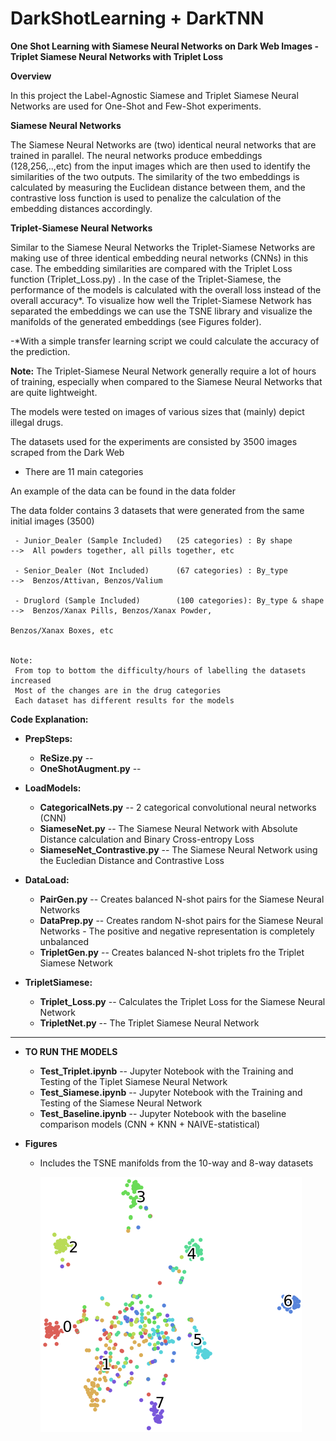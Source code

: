 # DarkShotLearning + DarkTNN
**One Shot Learning with Siamese Neural Networks on Dark Web Images
-Triplet Siamese Neural Networks with Triplet Loss**


**Overview**

In this project the Label-Agnostic Siamese and Triplet Siamese Neural Networks are used for One-Shot and Few-Shot experiments. 

**Siamese Neural Networks**

The Siamese Neural Networks are (two) identical neural networks that are trained in parallel. The neural networks produce embeddings (128,256,..,etc) from the input images which are then used to identify the similarities of the two outputs. The similarity of the two embeddings is calculated by measuring the Euclidean distance between them, and the contrastive loss function is used to penalize the calculation of the embedding distances accordingly.

**Triplet-Siamese Neural Networks**

Similar to the Siamese Neural Networks the Triplet-Siamese Networks are making use of three identical embedding neural networks (CNNs) in this case. The embedding similarities are compared with the Triplet Loss function (Triplet_Loss.py) . In the case of the Triplet-Siamese, the performance of the models is calculated with the overall loss instead of the overall accuracy*. To visualize how well the Triplet-Siamese Network has separated the embeddings we can use the TSNE library and visualize the manifolds of the generated embeddings (see Figures folder). 

-*With a simple transfer learning script we could calculate the accuracy of the prediction. 

**Note:** The Triplet-Siamese Neural Network generally require a lot of hours of training, especially when compared to the Siamese Neural Networks that are quite lightweight.




The models were tested on images of various sizes that (mainly) depict illegal drugs. 

The datasets used for the experiments are consisted by 3500 images scraped from the Dark Web
  - There are 11 main categories
  
  
  
An example of the data can be found in the data folder

   The data folder contains 3 datasets that were generated from the same initial images (3500)
    
     - Junior_Dealer (Sample Included)   (25 categories) : By shape        -->  All powders together, all pills together, etc
     
     - Senior_Dealer (Not Included)      (67 categories) : By_type         -->  Benzos/Attivan, Benzos/Valium
     
     - Druglord (Sample Included)        (100 categories): By_type & shape -->  Benzos/Xanax Pills, Benzos/Xanax Powder, 
                                                                Benzos/Xanax Boxes, etc
     
     
    Note:
     From top to bottom the difficulty/hours of labelling the datasets increased
     Most of the changes are in the drug categories
     Each dataset has different results for the models
     
      
      
      
**Code Explanation:**

- **PrepSteps:**
  - **ReSize.py**  --
  - **OneShotAugment.py**  --

- **LoadModels:**
  - **CategoricalNets.py** -- 2 categorical convolutional neural networks (CNN) 
  - **SiameseNet.py**  -- The Siamese Neural Network with Absolute Distance calculation and Binary Cross-entropy Loss
  - **SiameseNet_Contrastive.py** -- The Siamese Neural Network using the Eucledian Distance and Contrastive Loss
  
- **DataLoad:**
  - **PairGen.py** -- Creates balanced N-shot pairs for the Siamese Neural Networks
  - **DataPrep.py** -- Creates random N-shot pairs for the Siamese Neural Networks - The positive and negative representation is                          completely unbalanced
  - **TripletGen.py** -- Creates balanced N-shot triplets fro the Triplet Siamese Network
  
- **TripletSiamese:**
  - **Triplet_Loss.py** -- Calculates the Triplet Loss for the Siamese Neural Network
  - **TripletNet.py** -- The Triplet Siamese Neural Network
  
__________________________________________________________________________________________________________________________________
- **TO RUN THE MODELS**
  - **Test_Triplet.ipynb**  -- Jupyter Notebook with the Training and Testing of the Tiplet Siamese Neural Network
  - **Test_Siamese.ipynb**  -- Jupyter Notebook with the Training and Testing of the Siamese Neural Network
  - **Test_Baseline.ipynb** -- Jupyter Notebook with the baseline comparison models (CNN + KNN + NAIVE-statistical)
  
  
  
- **Figures**
  - Includes the TSNE manifolds from the 10-way and 8-way datasets
  
    
    ![alt text](https://github.com/DimosMellios/DarkShotLearning/blob/master/Figures/8-way-100epochs.png)

